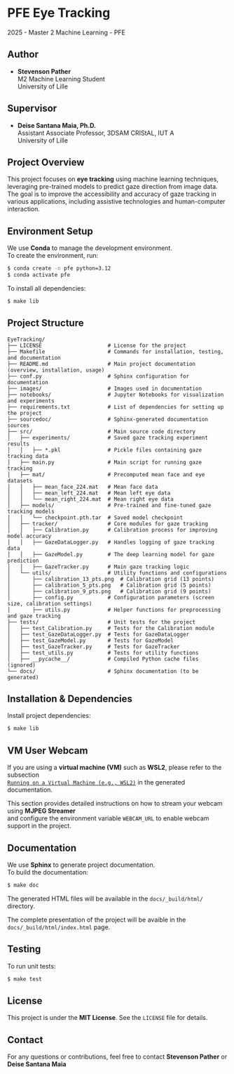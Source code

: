 # PFE Eye Tracking

2025 - Master 2 Machine Learning - PFE

## Author

- **Stevenson Pather**  
  M2 Machine Learning Student​  
  University of Lille 

## Supervisor

- **Deise Santana Maia, Ph.D.**  
  Assistant Associate Professor, 3DSAM CRIStAL, IUT A​  
  University of Lille  

## Project Overview

This project focuses on **eye tracking** using machine learning techniques, leveraging pre-trained models to predict gaze direction from image data.  
The goal is to improve the accessibility and accuracy of gaze tracking in various applications, including assistive technologies and human-computer interaction.

## Environment Setup

We use **Conda** to manage the development environment.  
To create the environment, run:

```bash
$ conda create -n pfe python=3.12
$ conda activate pfe
```

To install all dependencies:

```bash
$ make lib
```

## Project Structure

```
EyeTracking/
├── LICENSE                     # License for the project
├── Makefile                    # Commands for installation, testing, and documentation
├── README.md                   # Main project documentation (overview, installation, usage)
├── conf.py                     # Sphinx configuration for documentation
├── images/                     # Images used in documentation
├── notebooks/                  # Jupyter Notebooks for visualization and experiments
├── requirements.txt            # List of dependencies for setting up the project
├── sourcedoc/                  # Sphinx-generated documentation sources
├── src/                        # Main source code directory
│   ├── experiments/            # Saved gaze tracking experiment results
│   │   ├── *.pkl               # Pickle files containing gaze tracking data
│   ├── main.py                 # Main script for running gaze tracking
│   ├── mat/                    # Precomputed mean face and eye datasets
│   │   ├── mean_face_224.mat   # Mean face data
│   │   ├── mean_left_224.mat   # Mean left eye data
│   │   └── mean_right_224.mat  # Mean right eye data
│   ├── models/                 # Pre-trained and fine-tuned gaze tracking models
│   │   └── checkpoint.pth.tar  # Saved model checkpoint
│   ├── tracker/                # Core modules for gaze tracking
│   │   ├── Calibration.py      # Calibration process for improving model accuracy
│   │   ├── GazeDataLogger.py   # Handles logging of gaze tracking data
│   │   ├── GazeModel.py        # The deep learning model for gaze prediction
│   │   ├── GazeTracker.py      # Main gaze tracking logic
│   └── utils/                  # Utility functions and configurations
│       ├── calibration_13_pts.png  # Calibration grid (13 points)
│       ├── calibration_5_pts.png   # Calibration grid (5 points)
│       ├── calibration_9_pts.png   # Calibration grid (9 points)
│       ├── config.py           # Configuration parameters (screen size, calibration settings)
│       ├── utils.py            # Helper functions for preprocessing and gaze tracking
├── tests/                      # Unit tests for the project
│   ├── test_Calibration.py     # Tests for the Calibration module
│   ├── test_GazeDataLogger.py  # Tests for GazeDataLogger
│   ├── test_GazeModel.py       # Tests for GazeModel
│   ├── test_GazeTracker.py     # Tests for GazeTracker
│   ├── test_utils.py           # Tests for utility functions
│   ├── __pycache__/            # Compiled Python cache files (ignored)
└── docs/                       # Sphinx documentation (to be generated)
```

## Installation & Dependencies

Install project dependencies:

```bash
$ make lib
```

## VM User Webcam

If you are using a **virtual machine (VM)** such as **WSL2**, please refer to the subsection  
[`Running on a Virtual Machine (e.g., WSL2)`](docs/_build/html/index.html) in the generated documentation.

This section provides detailed instructions on how to stream your webcam using **MJPEG Streamer**  
and configure the environment variable `WEBCAM_URL` to enable webcam support in the project.

## Documentation

We use **Sphinx** to generate project documentation.  
To build the documentation:

```bash
$ make doc
```

The generated HTML files will be available in the `docs/_build/html/` directory.

The complete presentation of the project will be avaible in the `docs/_build/html/index.html` page.

## Testing

To run unit tests:

```bash
$ make test
```

## License

This project is under the **MIT License**. See the `LICENSE` file for details.

## Contact

For any questions or contributions, feel free to contact **Stevenson Pather** or **Deise Santana Maia**
